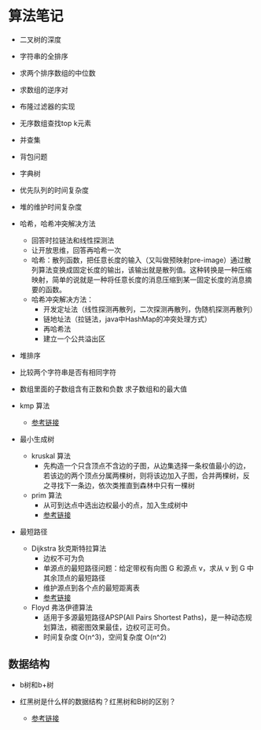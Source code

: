 # 算法笔记

* 二叉树的深度
* 字符串的全排序
* 求两个排序数组的中位数
* 求数组的逆序对
* 布隆过滤器的实现
* 无序数组查找top k元素
* 并查集
* 背包问题
* 字典树
* 优先队列的时间复杂度
* 堆的维护时间复杂度
* 哈希，哈希冲突解决方法
  * 回答时拉链法和线性探测法
  * 让开放思维，回答再哈希一次
  * 哈希：散列函数，把任意长度的输入（又叫做预映射pre-image）通过散列算法变换成固定长度的输出，该输出就是散列值。这种转换是一种压缩映射，简单的说就是一种将任意长度的消息压缩到某一固定长度的消息摘要的函数。
  * 哈希冲突解决方法：
    * 开发定址法（线性探测再散列，二次探测再散列，伪随机探测再散列）
    * 链地址法（拉链法，java中HashMap的冲突处理方式）
    * 再哈希法
    * 建立一个公共溢出区

* 堆排序
* 比较两个字符串是否有相同字符
* 数组里面的子数组含有正数和负数 求子数组和的最大值
* kmp 算法
  * [参考链接](https://www.cnblogs.com/yjiyjige/p/3263858.html)

* 最小生成树
  * kruskal 算法
    * 先构造一个只含顶点不含边的子图，从边集选择一条权值最小的边，若该边的两个顶点分属两棵树，则将该边加入子图，合并两棵树，反之寻找下一条边，依次类推直到森林中只有一棵树
  * prim 算法
    * 从可到达点中选出边权最小的点，加入生成树中
    * [参考链接](https://blog.csdn.net/aa793336532/article/details/71680311)

* 最短路径
  * Dijkstra 狄克斯特拉算法
    * 边权不可为负
    * 单源点的最短路径问题：给定带权有向图 G 和源点 v，求从 v 到 G 中其余顶点的最短路径
    * 维护源点到各个点的最短距离表
    * [参考链接](https://blog.csdn.net/qq_35644234/article/details/60870719)
  * Floyd 弗洛伊德算法
    * 适用于多源最短路径APSP(All Pairs Shortest Paths)，是一种动态规划算法，稠密图效果最佳，边权可正可负。
    * 时间复杂度 O(n^3)，空间复杂度 O(n^2)

## 数据结构

* b树和b+树

* 红黑树是什么样的数据结构？红黑树和B树的区别？
  * [参考链接](https://www.ibm.com/developerworks/cn/java/j-lo-tree/index.html?ca=drs-)